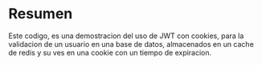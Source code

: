 # Resumen

Este codigo, es una demostracion del uso de JWT con cookies, para la validacion de un usuario en una base de datos, almacenados en un cache de redis y su ves en una cookie con un tiempo de expiracion.

